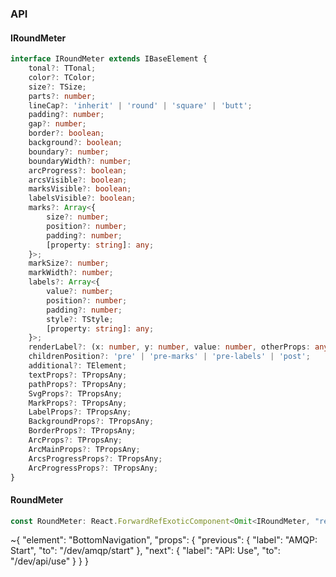

### API

#### IRoundMeter

```ts
interface IRoundMeter extends IBaseElement {
    tonal?: TTonal;
    color?: TColor;
    size?: TSize;
    parts?: number;
    lineCap?: 'inherit' | 'round' | 'square' | 'butt';
    padding?: number;
    gap?: number;
    border?: boolean;
    background?: boolean;
    boundary?: number;
    boundaryWidth?: number;
    arcProgress?: boolean;
    arcsVisible?: boolean;
    marksVisible?: boolean;
    labelsVisible?: boolean;
    marks?: Array<{
        size?: number;
        position?: number;
        padding?: number;
        [property: string]: any;
    }>;
    markSize?: number;
    markWidth?: number;
    labels?: Array<{
        value?: number;
        position?: number;
        padding?: number;
        style?: TStyle;
        [property: string]: any;
    }>;
    renderLabel?: (x: number, y: number, value: number, otherProps: any) => React.ReactNode;
    childrenPosition?: 'pre' | 'pre-marks' | 'pre-labels' | 'post';
    additional?: TElement;
    textProps?: TPropsAny;
    pathProps?: TPropsAny;
    SvgProps?: TPropsAny;
    MarkProps?: TPropsAny;
    LabelProps?: TPropsAny;
    BackgroundProps?: TPropsAny;
    BorderProps?: TPropsAny;
    ArcProps?: TPropsAny;
    ArcMainProps?: TPropsAny;
    ArcsProgressProps?: TPropsAny;
    ArcProgressProps?: TPropsAny;
}
```

#### RoundMeter

```ts
const RoundMeter: React.ForwardRefExoticComponent<Omit<IRoundMeter, "ref"> & React.RefAttributes<unknown>>;
```


~{
  "element": "BottomNavigation",
  "props": {
    "previous": {
      "label": "AMQP: Start",
      "to": "/dev/amqp/start"
    },
    "next": {
      "label": "API: Use",
      "to": "/dev/api/use"
    }
  }
}
